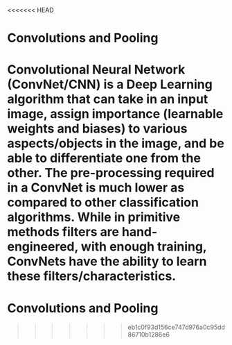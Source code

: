 <<<<<<< HEAD
# Convolutions and Pooling

Convolutional Neural Network (ConvNet/CNN) is a Deep Learning algorithm that can take in an input image, assign importance (learnable weights and biases) to various aspects/objects in the image, and be able to differentiate one from the other. The pre-processing required in a ConvNet is much lower as compared to other classification algorithms. While in primitive methods filters are hand-engineered, with enough training, ConvNets have the ability to learn these filters/characteristics.
=======
# Convolutions and Pooling
>>>>>>> eb1c0f93d156ce747d976a0c95dd86710b1286e6
